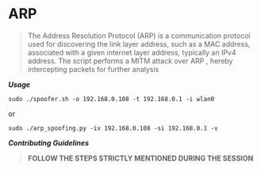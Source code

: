 # ARP
> The Address Resolution Protocol (ARP) is a communication protocol used for discovering the link layer address, such as a MAC address, associated with a given internet layer address, typically an IPv4 address.
> The script performs a MITM attack over ARP , hereby intercepting packets for further analysis

*__Usage__*

```
sudo ./spoofer.sh -o 192.168.0.108 -t 192.168.0.1 -i wlan0   
```
or
```
sudo ./arp_spoofing.py -iv 192.168.0.108 -si 192.168.0.1 -v
```

*__Contributing Guidelines__*

> **FOLLOW THE STEPS STRICTLY MENTIONED DURING THE SESSION**
